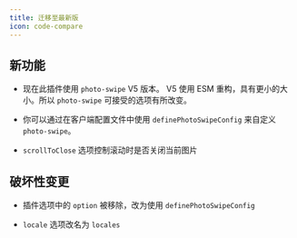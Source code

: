 ```yaml
---
title: 迁移至最新版
icon: code-compare
---
```


## 新功能

- 现在此插件使用 `photo-swipe` V5 版本。 V5 使用 ESM 重构，具有更小的大小。所以 `photo-swipe` 可接受的选项有所改变。

- 你可以通过在客户端配置文件中使用 `definePhotoSwipeConfig` 来自定义 `photo-swipe`。

- `scrollToClose` 选项控制滚动时是否关闭当前图片

## 破坏性变更

- 插件选项中的 `option` 被移除，改为使用 `definePhotoSwipeConfig`

- `locale` 选项改名为 `locales`

